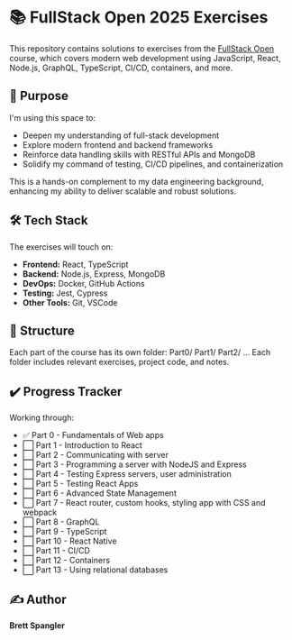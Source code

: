 # 📚 FullStack Open 2025 Exercises

This repository contains solutions to exercises from the [FullStack Open](https://fullstackopen.com/en/) course, which covers modern web development using JavaScript, React, Node.js, GraphQL, TypeScript, CI/CD, containers, and more.

## 🚀 Purpose

I'm using this space to:

- Deepen my understanding of full-stack development
- Explore modern frontend and backend frameworks
- Reinforce data handling skills with RESTful APIs and MongoDB
- Solidify my command of testing, CI/CD pipelines, and containerization

This is a hands-on complement to my data engineering background, enhancing my ability to deliver scalable and robust solutions.

## 🛠️ Tech Stack

The exercises will touch on:

- **Frontend:** React, TypeScript
- **Backend:** Node.js, Express, MongoDB
- **DevOps:** Docker, GitHub Actions
- **Testing:** Jest, Cypress
- **Other Tools:** Git, VSCode

## 📁 Structure

Each part of the course has its own folder:
Part0/ Part1/ Part2/ ...
Each folder includes relevant exercises, project code, and notes.

## ✔️ Progress Tracker

Working through:

- ✅ Part 0 - Fundamentals of Web apps
- ⬜️ Part 1 - Introduction to React
- ⬜️ Part 2 - Communicating with server
- ⬜️ Part 3 - Programming a server with NodeJS and Express
- ⬜️ Part 4 - Testing Express servers, user administration
- ⬜️ Part 5 - Testing React Apps
- ⬜️ Part 6 - Advanced State Management
- ⬜️ Part 7 - React router, custom hooks, styling app with CSS and webpack
- ⬜️ Part 8 - GraphQL
- ⬜️ Part 9 - TypeScript
- ⬜️ Part 10 - React Native
- ⬜️ Part 11 - CI/CD
- ⬜️ Part 12 - Containers
- ⬜️ Part 13 - Using relational databases

## ✍️ Author

**Brett Spangler**  